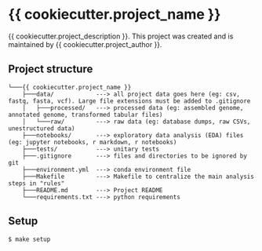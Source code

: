 # {{ cookiecutter.project_name }}

{{ cookiecutter.project_description }}. This project was created and is maintained by {{ cookiecutter.project_author }}.

## Project structure

```
└───{{ cookiecutter.project_name }}
    ├───data/            ---> all project data goes here (eg: csv, fastq, fasta, vcf). Large file extensions must be added to .gitignore
    │   ├───processed/   ---> processed data (eg: assembled genome, annotated genome, transformed tabular files)
    │   └───raw/         ---> raw data (eg: database dumps, raw CSVs, unestructured data)
    ├───notebooks/       ---> exploratory data analysis (EDA) files (eg: jupyter notebooks, r markdown, r notebooks)
    ├───tests/           ---> unitary tests
    ├───.gitignore       ---> files and directories to be ignored by git
    ├───environment.yml  ---> conda environment file
    ├───Makefile         ---> Makefile to centralize the main analysis steps in "rules"
    ├───README.md        ---> Project README
    └───requirements.txt ---> python requirements
```

## Setup

```
$ make setup
```
